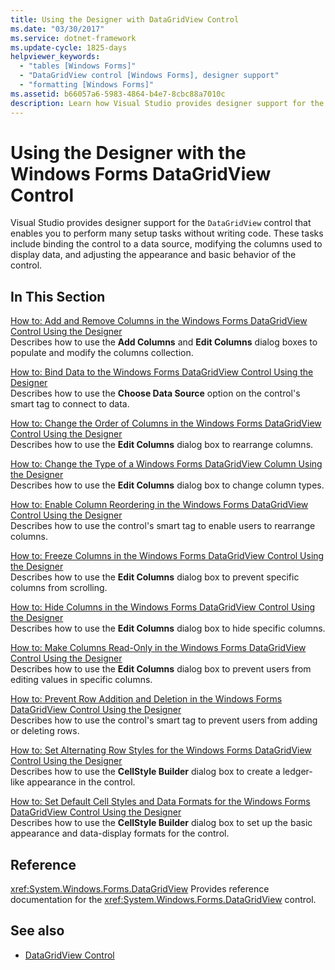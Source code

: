 ```yaml
---
title: Using the Designer with DataGridView Control
ms.date: "03/30/2017"
ms.service: dotnet-framework
ms.update-cycle: 1825-days
helpviewer_keywords:
  - "tables [Windows Forms]"
  - "DataGridView control [Windows Forms], designer support"
  - "formatting [Windows Forms]"
ms.assetid: b66057a6-5983-4864-b4e7-8cbc88a7010c
description: Learn how Visual Studio provides designer support for the DataGridView control that enables users to perform many setup tasks without writing code.
---
```

# Using the Designer with the Windows Forms DataGridView Control

Visual Studio provides designer support for the `DataGridView` control that enables you to perform many setup tasks without writing code. These tasks include binding the control to a data source, modifying the columns used to display data, and adjusting the appearance and basic behavior of the control.

## In This Section

[How to: Add and Remove Columns in the Windows Forms DataGridView Control Using the Designer](add-and-remove-columns-in-the-datagrid-using-the-designer.md)\
Describes how to use the **Add Columns** and **Edit Columns** dialog boxes to populate and modify the columns collection.

[How to: Bind Data to the Windows Forms DataGridView Control Using the Designer](bind-data-to-the-datagrid-using-the-designer.md)\
Describes how to use the **Choose Data Source** option on the control's smart tag to connect to data.

[How to: Change the Order of Columns in the Windows Forms DataGridView Control Using the Designer](change-the-order-of-columns-in-the-datagrid-using-the-designer.md)\
Describes how to use the **Edit Columns** dialog box to rearrange columns.

[How to: Change the Type of a Windows Forms DataGridView Column Using the Designer](change-the-type-of-a-wf-datagridview-column-using-the-designer.md)\
Describes how to use the **Edit Columns** dialog box to change column types.

[How to: Enable Column Reordering in the Windows Forms DataGridView Control Using the Designer](enable-column-reordering-in-the-datagrid-using-the-designer.md)\
Describes how to use the control's smart tag to enable users to rearrange columns.

[How to: Freeze Columns in the Windows Forms DataGridView Control Using the Designer](freeze-columns-in-the-datagrid-using-the-designer.md)\
Describes how to use the **Edit Columns** dialog box to prevent specific columns from scrolling.

[How to: Hide Columns in the Windows Forms DataGridView Control Using the Designer](hide-columns-in-the-datagrid-using-the-designer.md)\
Describes how to use the **Edit Columns** dialog box to hide specific columns.

[How to: Make Columns Read-Only in the Windows Forms DataGridView Control Using the Designer](make-columns-read-only-in-the-datagrid-using-the-designer.md)\
Describes how to use the **Edit Columns** dialog box to prevent users from editing values in specific columns.

[How to: Prevent Row Addition and Deletion in the Windows Forms DataGridView Control Using the Designer](prevent-row-addition-and-deletion-in-the-datagrid-using-the-designer.md)\
Describes how to use the control's smart tag to prevent users from adding or deleting rows.

[How to: Set Alternating Row Styles for the Windows Forms DataGridView Control Using the Designer](set-alternating-row-styles-for-the-datagrid-using-the-designer.md)\
Describes how to use the **CellStyle Builder** dialog box to create a ledger-like appearance in the control.

[How to: Set Default Cell Styles and Data Formats for the Windows Forms DataGridView Control Using the Designer](default-cell-styles-datagridview.md)\
Describes how to use the **CellStyle Builder** dialog box to set up the basic appearance and data-display formats for the control.

## Reference

<xref:System.Windows.Forms.DataGridView>
Provides reference documentation for the <xref:System.Windows.Forms.DataGridView> control.

## See also

- [DataGridView Control](datagridview-control-windows-forms.md)
